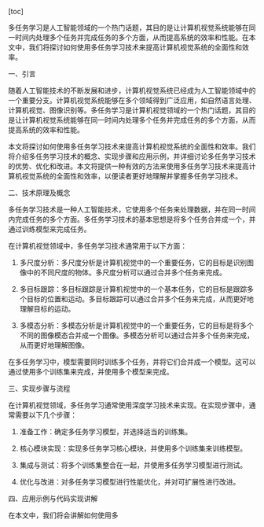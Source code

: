 
[toc]                    
                
                
多任务学习是人工智能领域的一个热门话题，其目的是让计算机视觉系统能够在同一时间内处理多个任务并完成任务的多个方面，从而提高系统的效率和性能。在本文中，我们将探讨如何使用多任务学习技术来提高计算机视觉系统的全面性和效率。

一、引言

随着人工智能技术的不断发展和进步，计算机视觉系统已经成为人工智能领域中的一个重要分支。计算机视觉系统能够在多个领域得到广泛应用，如自然语言处理、计算机视觉、图像识别等。多任务学习是计算机视觉领域的一个热门话题，其目的是让计算机视觉系统能够在同一时间内处理多个任务并完成任务的多个方面，从而提高系统的效率和性能。

本文将探讨如何使用多任务学习技术来提高计算机视觉系统的全面性和效率。我们将介绍多任务学习技术的概念、实现步骤和应用示例，并详细讨论多任务学习技术的优势、优化和改进。本文将提供一种有效的方法来使用多任务学习技术来提高计算机视觉系统的全面性和效率，以便读者更好地理解并掌握多任务学习技术。

二、技术原理及概念

多任务学习技术是一种人工智能技术，它使用多个任务来处理数据，并在同一时间内完成任务的多个方面。多任务学习技术的基本思想是将多个任务合并成一个，并通过训练模型来完成任务。

在计算机视觉领域中，多任务学习技术通常用于以下方面：

1. 多尺度分析：多尺度分析是计算机视觉中的一个重要任务，它的目标是识别图像中的不同尺度的物体。多尺度分析可以通过合并多个任务来完成。

2. 多目标跟踪：多目标跟踪是计算机视觉中的一个基本任务，它的目标是跟踪多个目标的位置和运动。多目标跟踪可以通过合并多个任务来完成，从而更好地理解目标的运动。

3. 多模态分析：多模态分析是计算机视觉中的一个重要任务，它的目标是将多个不同的图像模态合并成一个图像。多模态分析可以通过合并多个任务来完成，从而更好地理解图像。

在多任务学习中，模型需要同时训练多个任务，并将它们合并成一个模型。这可以通过使用多个训练集来完成，并使用多个模型来完成。

三、实现步骤与流程

在计算机视觉领域，多任务学习通常使用深度学习技术来实现。在实现步骤中，通常需要以下几个步骤：

1. 准备工作：确定多任务学习模型，并选择适当的训练集。

2. 核心模块实现：实现多任务学习核心模块，并使用多个训练集来训练模型。

3. 集成与测试：将多个训练集整合在一起，并使用多任务学习模型进行测试。

4. 优化与改进：对多任务学习模型进行性能优化，并对可扩展性进行改进。

四、应用示例与代码实现讲解

在本文中，我们将会讲解如何使用多

